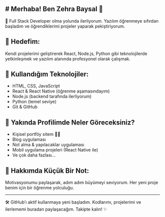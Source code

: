 ## # Merhaba! Ben Zehra Baysal 👋

🎯 Full Stack Developer olma yolunda ilerliyorum. Yazılım öğrenmeye sıfırdan başladım ve öğrendiklerimi projeler yaparak pekiştiriyorum.

## 🚀 Hedefim:
Kendi projelerimi geliştirerek React, Node.js, Python gibi teknolojilerde yetkinleşmek ve yazılım alanında profesyonel olarak çalışmak.

## 🧰 Kullandığım Teknolojiler:
- HTML, CSS, JavaScript
- React & React Native (öğrenme aşamasındayım)
- Node.js (backend tarafında ilerliyorum)
- Python (temel seviye)
- Git & GitHub

## 📁 Yakında Profilimde Neler Göreceksiniz?
- Kişisel portföy sitem 👩‍💻  
- Blog uygulaması  
- Not alma & yapılacaklar uygulaması  
- Mobil uygulama projeleri (React Native ile)  
- Ve çok daha fazlası...

## 📌 Hakkımda Küçük Bir Not:
Motivasyonumu paylaşarak, adım adım büyümeyi seviyorum. Her yeni proje benim için bir öğrenme yolculuğu.

---

🛠️ GitHub’ı aktif kullanmaya yeni başladım. Kodlarımı, projelerimi ve ilerlememi buradan paylaşacağım. Takipte kalın! ✨


<!--
**ZehraBaysal010306/ZehraBaysal010306** is a ✨ _special_ ✨ repository because its `README.md` (this file) appears on your GitHub profile.

Here are some ideas to get you started:

- 🔭 I’m currently working on ...
- 🌱 I’m currently learning ...
- 👯 I’m looking to collaborate on ...
- 🤔 I’m looking for help with ...
- 💬 Ask me about ...
- 📫 How to reach me: ...
- 😄 Pronouns: ...
- ⚡ Fun fact: ...
-->
